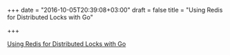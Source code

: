 +++
date = "2016-10-05T20:39:08+03:00"
draft = false
title = "Using Redis for Distributed Locks with Go"

+++

<p><a href="https://t.co/pYbBFPgvnp">Using Redis for Distributed Locks with Go</a></p>

